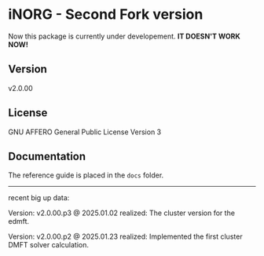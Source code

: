# iNORG - Second Fork version

Now this package is currently under developement. **IT DOESN'T WORK NOW!**

## Version

v2.0.00

## License

GNU AFFERO General Public License Version 3

## Documentation

The reference guide is placed in the `docs` folder.

-------------------------------------------------------------------------------------------
recent big up data:

Version: v2.0.00.p3 @ 2025.01.02
    realized: The cluster version for the edmft.

Version: v2.0.00.p2 @ 2025.01.23
    realized: Implemented the first cluster DMFT solver calculation.